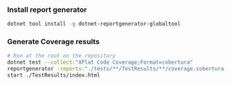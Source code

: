 ### Install report generator
```bash
dotnet tool install -g dotnet-reportgenerator-globaltool
```

### Generate Coverage results

```bash
# Run at the root on the repository
dotnet test --collect:"XPlat Code Coverage;Format=cobertura"
reportgenerator -reports:"./tests/**/TestResults/**/coverage.cobertura.xml" -reporttypes:html -targetdir:"TestResults"
start ./TestResults/index.html
```